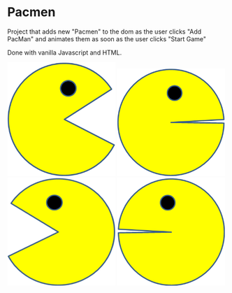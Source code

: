 # Pacmen

Project that adds new "Pacmen" to the dom as the user clicks "Add PacMan" and animates them as soon as the user clicks "Start Game"

Done with vanilla Javascript and HTML.

<div>
  <img src="./images/PacMan1.png" style="display:inline-block;width: 49%">
  <img src="./images/PacMan2.png" style="display:inline-block;width: 49%">
</div>
<div>
  <img src="./images/PacMan3.png" style="display:inline-block;width: 49%">
  <img src="./images/PacMan4.png" style="display:inline-block;width: 49%">
</div>
